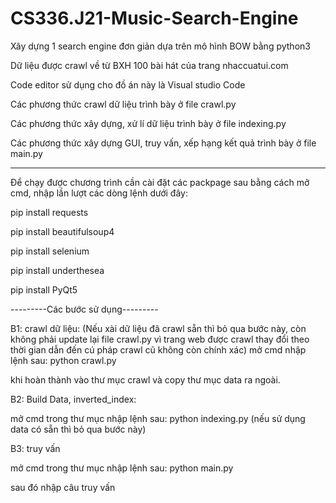 ﻿# CS336.J21-Music-Search-Engine
Xây dựng 1 search engine đơn giản dựa trên mô hình BOW bằng python3

Dữ liệu được crawl về từ BXH 100 bài hát của trang nhaccuatui.com

Code editor sử dụng cho đồ án này là Visual studio Code

Các phương thức crawl dữ liệu trình bày ở file crawl.py

Các phương thức xây dựng, xử lí dữ liệu trình bày ở file indexing.py

Các phương thức xây dựng GUI, truy vấn, xếp hạng kết quả trình bày ở file main.py

---------------------------------------------------------------------------------------------------------

Để chạy được chương trình cần cài đặt các packpage sau bằng cách mở cmd, nhập lần lượt các dòng lệnh dưới đây:

pip install requests

pip install beautifulsoup4

pip install selenium

pip install underthesea

pip install PyQt5


---------Các bước sử dụng---------

B1: crawl dữ liệu: (Nếu xài dữ liệu đã crawl sẵn thì bỏ qua bước này, còn không phải update lại file crawl.py vì trang web được crawl thay đổi theo thời gian dẫn đến cú pháp crawl cũ không còn chính xác)
mở cmd nhập lệnh sau: python crawl.py 

khi hoàn thành vào thư mục crawl và copy thư mục data ra ngoài.


B2: Build Data, inverted_index:

mở cmd trong thư mục nhập lệnh sau: python indexing.py
(nếu sử dụng data có sẵn thì bỏ qua bước này)

B3: truy vấn

mở cmd trong thư mục nhập lệnh sau: python main.py

sau đó nhập câu truy vấn

<blockquote class="imgur-embed-pub" lang="en" data-id="a/lUstZat"><a href="//imgur.com/a/lUstZat"></a></blockquote><script async src="//s.imgur.com/min/embed.js" charset="utf-8"></script>
